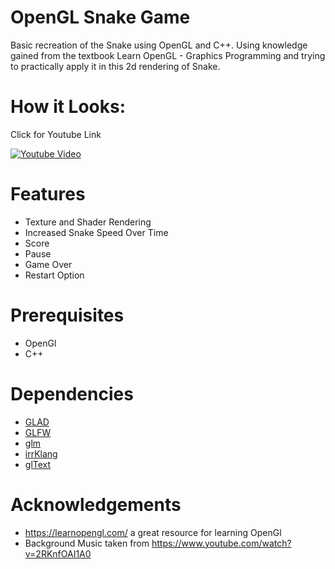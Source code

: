 # OpenGL Snake Game
Basic recreation of the Snake using OpenGL and C++.  Using knowledge gained from the textbook Learn OpenGL - Graphics Programming and trying to practically apply it in this 2d rendering of Snake.

# How it Looks:
Click for Youtube Link

[![Youtube Video](https://media2.giphy.com/media/MsQOSUc0Jxig4GP6mT/giphy.gif?cid=790b761187c27739b08d879900cc02e072765c5a6f3cca03&rid=giphy.gif&ct=g)](https://www.youtube.com/watch?v=DzVj-D4RH9w)

# Features
* Texture and Shader Rendering
* Increased Snake Speed Over Time
* Score
* Pause
* Game Over
* Restart Option
# Prerequisites
* OpenGl
* C++
# Dependencies
* [GLAD](https://github.com/Dav1dde/glad)
* [GLFW](https://www.glfw.org/)
* [glm](https://github.com/g-truc/glm)
* [irrKlang](https://www.ambiera.com/irrklang/)
* [glText](https://github.com/vallentin/glText)

# Acknowledgements
* https://learnopengl.com/ a great resource for learning OpenGl
* Background Music taken from https://www.youtube.com/watch?v=2RKnfOAI1A0
